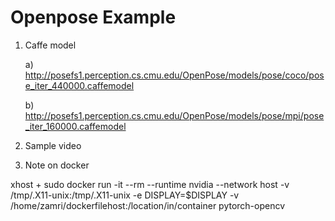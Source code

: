 # Openpose Example

1. Caffe model

   a) http://posefs1.perception.cs.cmu.edu/OpenPose/models/pose/coco/pose_iter_440000.caffemodel
   
   b) http://posefs1.perception.cs.cmu.edu/OpenPose/models/pose/mpi/pose_iter_160000.caffemodel

2. Sample video



3. Note on docker 

xhost +
sudo docker run -it --rm --runtime nvidia --network host -v /tmp/.X11-unix:/tmp/.X11-unix -e DISPLAY=$DISPLAY -v /home/zamri/dockerfilehost:/location/in/container pytorch-opencv

